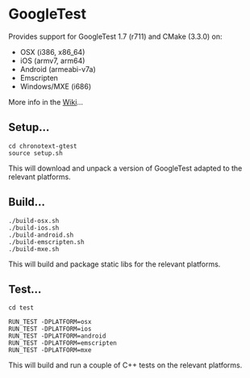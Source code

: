 # GoogleTest

Provides support for GoogleTest 1.7 (r711) and CMake (3.3.0) on:
- OSX (i386, x86_64)
- iOS (armv7, arm64)
- Android (armeabi-v7a)
- Emscripten
- Windows/MXE (i686)

More info in the [Wiki](https://github.com/arielm/chronotext-gtest/wiki)...

## Setup...
```
cd chronotext-gtest
source setup.sh
```
This will download and unpack a version of GoogleTest adapted to the relevant platforms.

## Build...
```
./build-osx.sh
./build-ios.sh
./build-android.sh
./build-emscripten.sh
./build-mxe.sh
```
This will build and package static libs for the relevant platforms.

## Test...
```
cd test

RUN_TEST -DPLATFORM=osx
RUN_TEST -DPLATFORM=ios
RUN_TEST -DPLATFORM=android
RUN_TEST -DPLATFORM=emscripten
RUN_TEST -DPLATFORM=mxe
```
This will build and run a couple of C++ tests on the relevant platforms.
